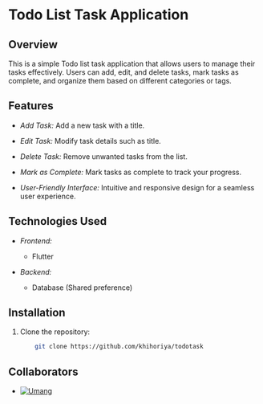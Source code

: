 # Todo List Task Application

## Overview

This is a simple Todo list task application that allows users to manage their tasks effectively. Users can add, edit, and delete tasks, mark tasks as complete, and organize them based on different categories or tags.

## Features

- *Add Task:* Add a new task with a title.
- *Edit Task:* Modify task details such as title.
- *Delete Task:* Remove unwanted tasks from the list.
- *Mark as Complete:* Mark tasks as complete to track your progress.

- *User-Friendly Interface:* Intuitive and responsive design for a seamless user experience.

## Technologies Used

- *Frontend:*
    - Flutter


- *Backend:*
    
    - Database (Shared preference)

## Installation

1. Clone the repository:

   ```bash
       git clone https://github.com/khihoriya/todotask

## Collaborators

- [![Umang](https://github.com/umang18009.png?size=50)](https://github.com/umang18009)
